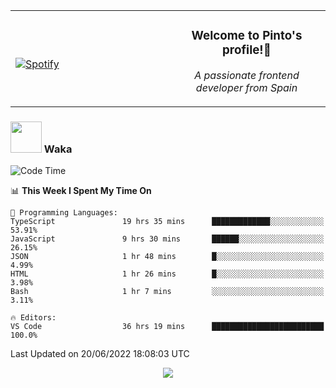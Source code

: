 <table width="100%" align="center"> 
  <tr>
  <td width="50%">
      
&nbsp; <br> [![Spotify](https://novatorem-zeta-rust.vercel.app/api/spotify)](https://open.spotify.com/user/novatorem-zeta-rust)

  </td>
  <td width="50%">
    <h3 align="center">Welcome to Pinto's profile!👋</h3>
    <p align="center"><em>A passionate frontend developer from Spain</em></p>
  </td>
  </table>

### <img src="https://media.giphy.com/media/VgCDAzcKvsR6OM0uWg/giphy.gif" width="50"> Waka

  <!--START_SECTION:waka-->
![Code Time](http://img.shields.io/badge/Code%20Time-548%20hrs%202%20mins-blue)

📊 **This Week I Spent My Time On** 

```text
💬 Programming Languages: 
TypeScript               19 hrs 35 mins      █████████████░░░░░░░░░░░░   53.91% 
JavaScript               9 hrs 30 mins       ██████░░░░░░░░░░░░░░░░░░░   26.15% 
JSON                     1 hr 48 mins        █░░░░░░░░░░░░░░░░░░░░░░░░   4.99% 
HTML                     1 hr 26 mins        █░░░░░░░░░░░░░░░░░░░░░░░░   3.98% 
Bash                     1 hr 7 mins         ░░░░░░░░░░░░░░░░░░░░░░░░░   3.11%

🔥 Editors: 
VS Code                  36 hrs 19 mins      █████████████████████████   100.0%

```


 Last Updated on 20/06/2022 18:08:03 UTC
<!--END_SECTION:waka-->

<div align="center">
<img src="https://github-readme-stats-gilt-tau.vercel.app/api/top-langs/?username=pinto-hub&layout=compact&theme=dracula" />
</div>
